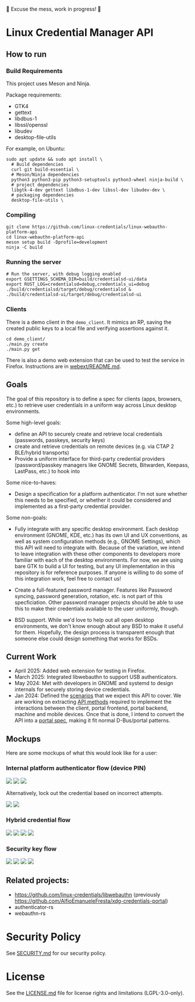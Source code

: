 🚧 Excuse the mess, work in progress! 🚧

# Linux Credential Manager API

## How to run

### Build Requirements

This project uses Meson and Ninja.

Package requirements:

- GTK4
- gettext
- libdbus-1
- libssl/openssl
- libudev
- desktop-file-utils

For example, on Ubuntu:

```shell
sudo apt update && sudo apt install \
  # Build dependencies
  curl git build-essential \
  # Meson/Ninja dependencies
  python3 python3-pip python3-setuptools python3-wheel ninja-build \
  # project dependencies
  libgtk-4-dev gettext libdbus-1-dev libssl-dev libudev-dev \
  # packaging dependencies
  desktop-file-utils \
```

### Compiling

```shell
git clone https://github.com/linux-credentials/linux-webauthn-platform-api
cd linux-webauthn-platform-api
meson setup build -Dprofile=development
ninja -C build
```

### Running the server

```shell
# Run the server, with debug logging enabled
export GSETTINGS_SCHEMA_DIR=build/credentialsd-ui/data
export RUST_LOG=credentialsd=debug,credentials_ui=debug
./build/credentialsd/target/debug/credentialsd &
./build/credentialsd-ui/target/debug/credentialsd-ui
```

### Clients

There is a demo client in the `demo_client`. It mimics an RP, saving the created public keys to a local file and verifying assertions against it.

```shell
cd demo_client/
./main.py create
./main.py get
```

There is also a demo web extension that can be used to test the service in Firefox. Instructions are in [webext/README.md]().

## Goals

The goal of this repository is to define a spec for clients (apps, browsers,
etc.) to retrieve user credentials in a uniform way across Linux desktop
environments.

Some high-level goals:

- define an API to securely create and retrieve local credentials
  (passwords, passkeys, security keys)
- create and retrieve credentials on remote devices (e.g. via CTAP 2 BLE/hybrid
  transports)
- Provide a uniform interface for third-party credential providers
  (password/passkey managers like GNOME Secrets, Bitwarden, Keepass, LastPass,
  etc.) to hook into

Some nice-to-haves:

- Design a specification for a platform authenticator. I'm not sure whether this
  needs to be specified, or whether it could be considered and implemented as a
  first-party credential provider.

Some non-goals:

- Fully integrate with any specific desktop environment. Each desktop
  environment (GNOME, KDE, etc.) has its own UI and UX conventions, as well as
  system configuration methods (e.g., GNOME Settings), which this API will need to integrate with.
  Because of the variation, we intend to leave integration with these other
  components to developers more familiar with each of the desktop environments.
  For now, we are using bare GTK to build a UI for testing, but any UI
  implementation in this repository is for reference purposes. If anyone is willing to do some of this integration work, feel free to contact us!

- Create a full-featured password manager. Features like Password syncing,
  password generation, rotation, etc. is not part of this specficiation. Other
  password manager projects should be able to use this to make their credentials
  available to the user uniformly, though.

- BSD support. While we'd love to help out all open desktop environments, we don't
  know enough about any BSD to make it useful for them. Hopefully, the design
  process is transparent enough that someone else could design something that
  works for BSDs.

## Current Work

- April 2025: Added web extension for testing in Firefox.
- March 2025: Integrated libwebauthn to support USB authenticators.
- May 2024: Met with developers in GNOME and systemd to design internals for
  securely storing device credentials.
- Jan 2024: Defined the [scenarios](doc/scenarios.md) that we expect this
  API to cover. We are working on extracting [API methods](doc/api.md) required to
  implement the interactions between the client, portal frontend, portal backend,
  machine and mobile devices. Once that is done, I intend to convert the API into
  a [portal spec](doc/design-doc.md), making it fit normal D-Bus/portal patterns.

## Mockups

Here are some mockups of what this would look like for a user:

### Internal platform authenticator flow (device PIN)

![](images/register-start.png)
![](images/internal-pin-2.png)
![](images/end.png)

Alternatively, lock out the credential based on incorrect attempts.

![](images/internal-pin-3.png)
![](images/internal-pin-4.png)

### Hybrid credential flow

![](images/register-start.png)
![](images/qr-flow-2.png)
![](images/qr-flow-3.png)
![](images/end.png)

### Security key flow

![](images/register-start.png)
![](images/security-key-2.png)
![](images/security-key-3.png)
![](images/end.png)

## Related projects:

- https://github.com/linux-credentials/libwebauthn (previously https://github.com/AlfioEmanueleFresta/xdg-credentials-portal)
- authenticator-rs
- webauthn-rs

# Security Policy

See [SECURITY.md](/SECURITY.md) for our security policy.

# License

See the [LICENSE.md](LICENSE.md) file for license rights and limitations (LGPL-3.0-only).
